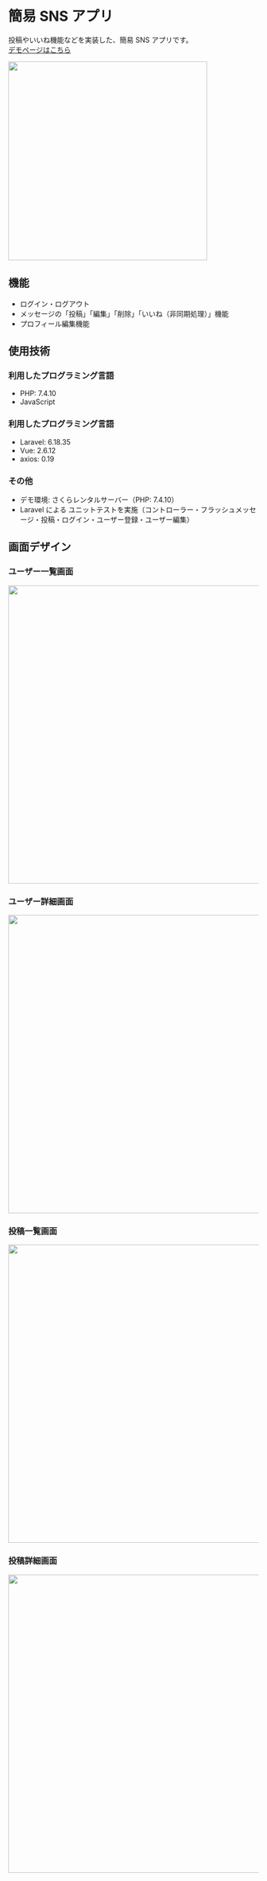# 簡易 SNS アプリ

投稿やいいね機能などを実装した、簡易 SNS アプリです。<br>
[デモページはこちら](https://created-portfolio.com/sns/)<br>

<img src="https://user-images.githubusercontent.com/61940526/113223923-34fadb00-92c5-11eb-81be-92aa072e0f1e.jpg" width="400px"><br>

## 機能

-   ログイン・ログアウト
-   メッセージの「投稿」「編集」「削除」「いいね（非同期処理）」機能
-   プロフィール編集機能

## 使用技術

### 利用したプログラミング言語

-   PHP: 7.4.10
-   JavaScript

### 利用したプログラミング言語

-   Laravel: 6.18.35
-   Vue: 2.6.12
-   axios: 0.19

### その他

-   デモ環境: さくらレンタルサーバー（PHP: 7.4.10）
-   Laravel による ユニットテストを実施（コントローラー・フラッシュメッセージ・投稿・ログイン・ユーザー登録・ユーザー編集）

## 画面デザイン

### ユーザー一覧画面

<img src="https://user-images.githubusercontent.com/61940526/113223957-4a700500-92c5-11eb-8c6f-723387a2823f.jpg" width="600px"><br>

### ユーザー詳細画面

<img src="https://user-images.githubusercontent.com/61940526/113224033-7a1f0d00-92c5-11eb-9719-4148bffcf048.jpg" width="600px"><br>

### 投稿一覧画面

<img src="https://user-images.githubusercontent.com/61940526/113224044-7ee3c100-92c5-11eb-9c92-996221ab4850.jpg" width="600px"><br>

### 投稿詳細画面

<img src="https://user-images.githubusercontent.com/61940526/113224052-84d9a200-92c5-11eb-8771-3197ea9aa5e1.jpg" width="600px"><br>